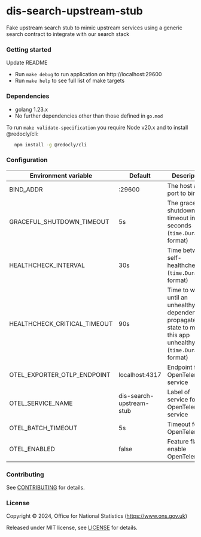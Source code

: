 # dis-search-upstream-stub

Fake upstream search stub to mimic upstream services using a generic search contract to integrate with our search stack

### Getting started

Update README

* Run `make debug` to run application on http://localhost:29600
* Run `make help` to see full list of make targets

### Dependencies

* golang 1.23.x
* No further dependencies other than those defined in `go.mod`

To run `make validate-specification` you require Node v20.x and to install @redocly/cli:

```sh
   npm install -g @redocly/cli
```


### Configuration

| Environment variable         | Default                  | Description                                                                                                        |
|------------------------------|--------------------------|--------------------------------------------------------------------------------------------------------------------|
| BIND_ADDR                    | :29600                   | The host and port to bind to                                                                                       |
| GRACEFUL_SHUTDOWN_TIMEOUT    | 5s                       | The graceful shutdown timeout in seconds (`time.Duration` format)                                                  |
| HEALTHCHECK_INTERVAL         | 30s                      | Time between self-healthchecks (`time.Duration` format)                                                            |
| HEALTHCHECK_CRITICAL_TIMEOUT | 90s                      | Time to wait until an unhealthy dependent propagates its state to make this app unhealthy (`time.Duration` format) |
| OTEL_EXPORTER_OTLP_ENDPOINT  | localhost:4317           | Endpoint for OpenTelemetry service                                                                                 |
| OTEL_SERVICE_NAME            | dis-search-upstream-stub | Label of service for OpenTelemetry service                                                                         |
| OTEL_BATCH_TIMEOUT           | 5s                       | Timeout for OpenTelemetry                                                                                          |
| OTEL_ENABLED                 | false                    | Feature flag to enable OpenTelemetry                                                                               |

### Contributing

See [CONTRIBUTING](CONTRIBUTING.md) for details.

### License

Copyright © 2024, Office for National Statistics (https://www.ons.gov.uk)

Released under MIT license, see [LICENSE](LICENSE.md) for details.
